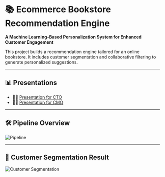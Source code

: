# 📚 Ecommerce Bookstore Recommendation Engine

**A Machine Learning-Based Personalization System for Enhanced Customer Engagement**

This project builds a recommendation engine tailored for an online bookstore. It includes customer segmentation and collaborative filtering to generate personalized suggestions.

---

## 📊 Presentations

- 👨‍💼 [Presentation for CTO](https://docs.google.com/presentation/d/11sEEU3vG-Ak3i9SYpfi-paK8H97Yp-Iu/edit?usp=sharing&ouid=115990714483810300198&rtpof=true&sd=true)  
- 👩‍💼 [Presentation for CMO](https://docs.google.com/presentation/d/1A70p2NqXnBh7uQ9EZPIYbEMtqIvxGz9O/edit?usp=sharing&ouid=115990714483810300198&rtpof=true&sd=true)

---

## 🛠️ Pipeline Overview

![Pipeline](https://github.com/user-attachments/assets/ed6ec166-12ba-41e8-822f-de0a484ecaf3)

---

## 👥 Customer Segmentation Result

![Customer Segmentation](https://github.com/user-attachments/assets/50af3dfa-758f-43da-900c-14e84ab355d6)

